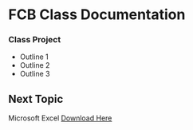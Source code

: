 # FCB Class Documentation

### Class Project

- Outline 1
- Outline 2
- Outline 3

## Next Topic
Microsoft Excel [Download Here](https://microsoft.com)
